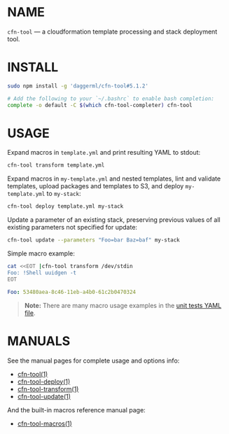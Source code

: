 <!-- vim: set ft=markdown: -->
# NAME

`cfn-tool` &mdash; a cloudformation template processing and stack deployment tool.

# INSTALL

```bash
sudo npm install -g 'daggerml/cfn-tool#5.1.2'
```

```bash
# Add the following to your `~/.bashrc` to enable bash completion:
complete -o default -C $(which cfn-tool-completer) cfn-tool
```

# USAGE

Expand macros in `template.yml` and print resulting YAML to stdout:

```bash
cfn-tool transform template.yml
```

Expand macros in `my-template.yml` and nested templates, lint and validate
templates, upload packages and templates to S3, and deploy `my-template.yml`
to `my-stack`:

```bash
cfn-tool deploy template.yml my-stack
```

Update a parameter of an existing stack, preserving previous values of all
existing parameters not specified for update:

```bash
cfn-tool update --parameters "Foo=bar Baz=baf" my-stack
```

Simple macro example:

```bash
cat <<EOT |cfn-tool transform /dev/stdin
Foo: !Shell uuidgen -t
EOT
```
```yaml
Foo: 53480aea-8c46-11eb-a4b0-61c2b0470324
```

> **Note:** There are many macro usage examples in the [unit tests YAML file][6].

# MANUALS

See the manual pages for complete usage and options info:

* [cfn-tool(1)][1]
* [cfn-tool-deploy(1)][2]
* [cfn-tool-transform(1)][3]
* [cfn-tool-update(1)][4]

And the built-in macros reference manual page:

* [cfn-tool-macros(1)][5]

[1]: http://htmlpreview.github.io/?https://github.com/daggerml/cfn-tool/blob/5.1.2/man/cfn-tool.html
[2]: http://htmlpreview.github.io/?https://github.com/daggerml/cfn-tool/blob/5.1.2/man/cfn-tool-deploy.html
[3]: http://htmlpreview.github.io/?https://github.com/daggerml/cfn-tool/blob/5.1.2/man/cfn-tool-transform.html
[4]: http://htmlpreview.github.io/?https://github.com/daggerml/cfn-tool/blob/5.1.2/man/cfn-tool-update.html
[5]: http://htmlpreview.github.io/?https://github.com/daggerml/cfn-tool/blob/5.1.2/man/cfn-tool-macros.html
[6]: https://github.com/daggerml/cfn-tool/blob/5.1.2/test/macro.tests.yml
